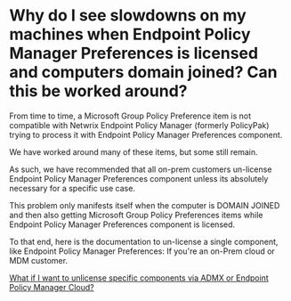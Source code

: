 # Why do I see slowdowns on my machines when Endpoint Policy Manager Preferences is licensed and computers domain joined? Can this be worked around?

From time to time, a Microsoft Group Policy Preference item is not compatible with Netwrix Endpoint
Policy Manager (formerly PolicyPak) trying to process it with Endpoint Policy Manager Preferences
component.

We have worked around many of these items, but some still remain.

As such, we have recommended that all on-prem customers un-license Endpoint Policy Manager
Preferences component unless its absolutely necessary for a specific use case.

This problem only manifests itself when the computer is DOMAIN JOINED and then also getting
Microsoft Group Policy Preferences items while Endpoint Policy Manager Preferences component is
licensed.

To that end, here is the documentation to un-license a single component, like Endpoint Policy
Manager Preferences: If you're an on-Prem cloud or MDM customer.

[What if I want to unlicense specific components via ADMX or Endpoint Policy Manager Cloud?](../../license/unlicense/componentscloud.md)
